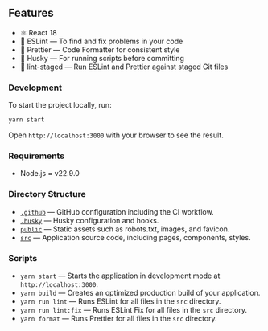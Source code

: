 ## Features

- ⚛️ React 18
- 📏 ESLint — To find and fix problems in your code
- 💖 Prettier — Code Formatter for consistent style
- 🐶 Husky — For running scripts before committing
- 🚫 lint-staged — Run ESLint and Prettier against staged Git files

### Development

To start the project locally, run:

```bash
yarn start
```

Open `http://localhost:3000` with your browser to see the result.

### Requirements

- Node.js = v22.9.0

### Directory Structure

- [`.github`](.github) — GitHub configuration including the CI workflow.<br>
- [`.husky`](.husky) — Husky configuration and hooks.<br>
- [`public`](./public) — Static assets such as robots.txt, images, and favicon.<br>
- [`src`](./src) — Application source code, including pages, components, styles.

### Scripts

- `yarn start` — Starts the application in development mode at `http://localhost:3000`.
- `yarn build` — Creates an optimized production build of your application.
- `yarn run lint` — Runs ESLint for all files in the `src` directory.
- `yarn run lint:fix` — Runs ESLint Fix for all files in the `src` directory.
- `yarn format` — Runs Prettier for all files in the `src` directory.
